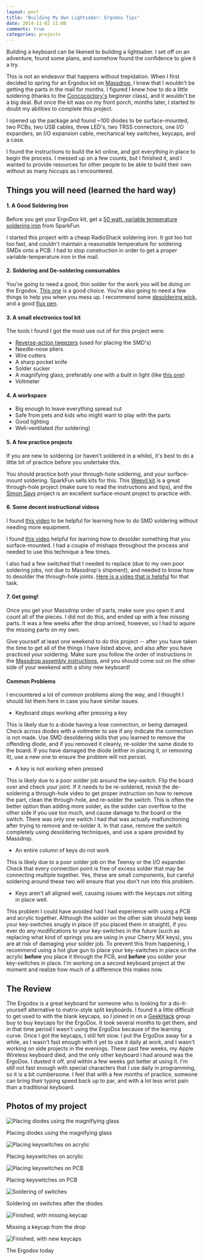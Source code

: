 ```yaml
---
layout: post
title: "Building My Own Lightsaber: Ergodox Tips"
date: 2014-11-02 11:08
comments: true
categories: projects
---
```


Building a keyboard can be likened to building a lightsaber. I set off on an adventure, found some plans, and somehow found the confidence to give it a try.

This is not an endeavor that happens without trepidation. When I first decided to spring for an Ergodox kit on [Massdrop](http://massdrop.com), I knew that I wouldn't be getting the parts in the mail for months. I figured I knew how to do a little soldering (thanks to the [Concococtory's](http://concoctory.com/) beginner class), and it wouldn't be a big deal. But once the kit was on my front porch, months later, I started to doubt my abilities to complete this project.

<!-- more -->

I opened up the package and found ~100 diodes to be surface-mounted, two PCBs, two USB cables, three LED's, two TRSS connectors, one I/O expanders, an I/O expansion cable, mechanical key switches, keycaps, and a case.

I found the instructions to build the kit online, and got everything in place to begin the process. I messed up on a few counts, but I finished it, and I wanted to provide resources for other people to be able to build their own without as many hiccups as I encountered.

## Things you will need (learned the hard way)


#### 1. A Good Soldering Iron


Before you get your ErgoDox kit, get a [50 watt, variable temperature soldering iron](https://www.sparkfun.com/products/10707) from SparkFun

I started this project with a cheap RadioShack soldering iron. It got too hot too fast, and couldn't maintain a reasonable temperature for soldering SMDs onto a PCB. I had to stop construction in order to get a proper variable-temperature iron in the mail.

#### 2. Soldering and De-soldering consumables


You're going to need a good, thin solder for the work you will be doing on the Ergodox. [This one](http://www.amazon.com/Amico-0-3mm-Rosin-Solder-Soldering/dp/B008DEYEAW) is a good choice.
You're also going to need a few things to help you when you mess up. I recommend some [desoldering wick](https://www.amazon.com/gp/product/B003E48ERU), and a good [flux pen](https://www.amazon.com/gp/product/B0089EQGW0).

#### 3. A small electronics tool kit


The tools I found I got the most use out of for this project were:

- [Reverse-action tweezers](http://www.amazon.com/Testors-8942T-Reverse-Action-Tweezers/dp/B003ZD1148) (used for placing the SMD's)
- Needle-nose pliers
- Wire cutters
- A sharp pocket knife
- Solder sucker
- A magnifying glass, preferably one with a built in light (like [this one](http://www.amazon.com/3-5x12x-Helping-Magnifying-Soldering-Magnifier/dp/B009NOG9TA))
- Voltmeter


#### 4. A workspace


- Big enough to leave everything spread out
- Safe from pets and kids who might want to play with the parts
- Good lighting
- Well-ventilated (for soldering)



#### 5. A few practice projects


If you are new to soldering (or haven't soldered in a while), it's best to do a little bit of practice before you undertake this.

You should practice both your through-hole soldering, and your surface-mount soldering. SparkFun sells kits for this. This [Weevil kit](https://www.sparkfun.com/products/10723) is a great through-hole project (make sure to read the instructions and tips), and the [Simon Says](https://www.sparkfun.com/products/10935) project is an excellent surface-mount project to practice with.


#### 6. Some decent instructional videos


I found [this video](https://www.youtube.com/watch?v=3NN7UGWYmBY) to be helpful for learning how to do SMD soldering without needing more equipment.

I found [this video](https://www.youtube.com/watch?v=tlSY1uaw0GA) helpful for learning how to desolder something that you surface-mounted. I had a couple of mishaps throughout the process and needed to use this technique a few times.

I also had a few switched that I needed to replace (due to my own poor soldering jobs, not due to Massdrop's shipment), and needed to know how to desolder the through-hole joints. [Here is a video that is helpful](https://www.youtube.com/watch?v=Z38WsZFmq8E) for that task.

#### 7. Get going!

Once you get your Massdrop order of parts, make sure you open it and count all of the pieces. I did not do this, and ended up with a few missing parts. It was a few weeks after the drop arrived, however, so I had to aquire the missing parts on my own.

Give yourself at least one weekend to do this project -- after you have taken the time to get all of the things I have listed above, and also after you have practiced your soldering. Make sure you follow the order of instructions in the [Massdrop assembly instructions](https://www.massdrop.com/ext/ergodox/assembly.php), and you should come out on the other side of your weekend with a shiny new keyboard!

#### Common Problems


I encountered a lot of common problems along the way, and I thought I should list them here in case you have similar issues.

- Keyboard stops working after pressing a key

This is likely due to a diode having a lose connection, or being damaged. Check across diodes with a voltmeter to see if any indicate the connection is not made. Use SMD desoldering skills that you learned to remove the offending diode, and if you removed it cleanly, re-solder the same diode to the board. If you have damaged the diode (either in placing it, or removing it), use a new one to ensure the problem will not persist.

- A key is not working when pressed

This is likely due to a poor solder job around the key-switch. Flip the board over and check your joint. If it needs to be re-soldered, revisit the de-soldering a through-hole video to get proper instruction on how to remove the part, clean the through-hole, and re-solder the switch. This is often the better option than adding more solder, as the solder can overflow to the other side if you use too much, and cause damage to the board or the switch. There was only one switch I had that was actually malfunctioning after trying to remove and re-solder it. In that case, remove the switch completely using desoldering techniques, and use a spare provided by Massdrop.

- An entire column of keys do not work

This is likely due to a poor solder job on the Teensy or the I/O expander. Check that every connection point is free of excess solder that may be connecting multiple together. Yes, these are small components, but careful soldering around these two will ensure that you don't run into this problem.

- Keys aren't all aligned well, causing issues with the keycaps not sitting in place well.

This problem I could have avoided had I had experience with using a PCB and acrylic together. Although the solder on the other side should help keep your key-switches snugly in place (if you placed them in straight), if you ever do any modifications to your key-switches in the future (such as replacing what kind of springs you are using in your Cherry MX keys), you are at risk of damaging your solder job. To prevent this from happening, I recommend using a hot glue gun to place your key-switches in place on the acrylic **before** you place it through the PCB, and **before** you solder your key-switches in place. I'm working on a second keyboard project at the moment and realize how much of a difference this makes now.



## The Review


The Ergodox is a great keyboard for someone who is looking for a do-it-yourself alternative to matrix-style split keyboards. I found it a little difficult to get used to with the blank keycaps, so I joined in on a [GeekHack](http://www.geekhack.org) group buy to buy keycaps for the ErgoDox. It took several months to get them, and in that time period I wasn't using the ErgoDox because of the learning curve. Once I got the keycaps, I still felt slow. I put the ErgoDox away for a while, as I wasn't fast enough with it yet to use it daily at work, and I wasn't working on side projects in the evenings. These past few weeks, my Apple Wireless keyboard died, and the only other keyboard I had around was the ErgoDox. I dusted it off, and within a few weeks got better at using it. I'm still not fast enough with special characters that I use daily in programming, so it is a bit cumbersome. I feel that with a few months of practice, someone can bring their typing speed back up to par, and with a lot less wrist pain than a traditional keyboard.


## Photos of my project


![Placing diodes using the magnifiying glass](/images/ergodox/ergodox_diodes.jpg)

<p class="caption">Placing diodes using the magnifying glass</p>

![Placing keyswitches on acrylic](/images/ergodox/keyswitches_on_acrylic.jpg)

<p class="caption">Placing keyswitches on acrylic</p>


![Placing keyswitches on PCB](/images/ergodox/keyswitches_and_pcb.jpg)

<p class="caption">Placing keyswitches on PCB</p>

![Soldering of switches](/images/ergodox/switches_and_diodes.jpg)

<p class="caption">Soldering on switches after the diodes</p>

![Finished, with missing keycap](/images/ergodox/missing_keycap.jpg)

<p class="caption">Missing a keycap from the drop</p>

![Finished, with new keycaps](/images/ergodox/with_new_keycaps.jpg)

<p class="caption">The Ergodox today</p>
